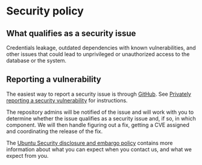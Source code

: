 # Security policy

## What qualifies as a security issue

Credentials leakage, outdated dependencies with known vulnerabilities, and
other issues that could lead to unprivileged or unauthorized access to the
database or the system.

## Reporting a vulnerability

The easiest way to report a security issue is through
[GitHub](https://github.com/canonical/mysql-router-k8s-operator/security/advisories/new). See
[Privately reporting a security
vulnerability](https://docs.github.com/en/code-security/security-advisories/guidance-on-reporting-and-writing/privately-reporting-a-security-vulnerability)
for instructions.

The repository admins will be notified of the issue and will work with you
to determine whether the issue qualifies as a security issue and, if so, in
which component. We will then handle figuring out a fix, getting a CVE
assigned and coordinating the release of the fix.

The [Ubuntu Security disclosure and embargo
policy](https://ubuntu.com/security/disclosure-policy) contains more
information about what you can expect when you contact us, and what we
expect from you.

